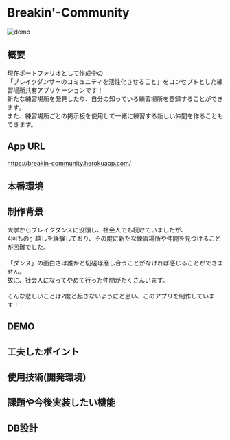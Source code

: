 # Breakin'-Community

![demo](https://gyazo.com/7a0a4d06469285a1e8facda349cdafa5)
## 概要
現在ポートフォリオとして作成中の<br>
「ブレイクダンサーのコミュニティを活性化させること」をコンセプトとした練習場所共有アプリケーションです！<br>
新たな練習場所を発見したり、自分の知っている練習場所を登録することができます。<br>
また、練習場所ごとの掲示板を使用して一緒に練習する新しい仲間を作ることもできます。

## App URL
https://breakin-community.herokuapp.com/
## 本番環境

## 制作背景
大学からブレイクダンスに没頭し、社会人でも続けていましたが、<br>
4回もの引越しを経験しており、その度に新たな練習場所や仲間を見つけることが困難でした。<br>
<br>
「ダンス」の面白さは誰かと切磋琢磨し合うことがなければ感じることができません。<br>
故に、社会人になってやめて行った仲間がたくさんいます。<br>
<br>
そんな悲しいことは2度と起きないようにと思い、このアプリを制作しています！

## DEMO

## 工夫したポイント

## 使用技術(開発環境)

## 課題や今後実装したい機能

## DB設計
